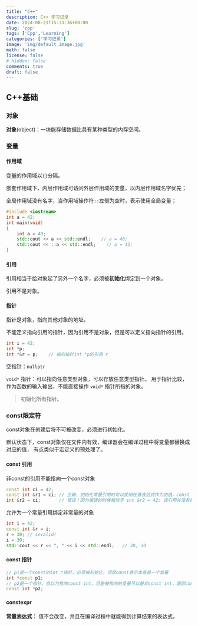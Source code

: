```yaml
---
title: "C++"
description: C++ 学习记录
date: 2024-08-21T15:33:36+08:00
slug: 'cpp'
tags: ['Cpp','Learning']
categories: ['学习记录']
image: 'img/default_image.jpg'
math: false
license: false
# hidden: false
comments: true
draft: false
---
```


## C++基础
### 对象

**对象**(object)：一块能存储数据比具有某种类型的内存空间。

### 变量
#### 作用域

变量的作用域以`{}`分隔。

嵌套作用域下，内层作用域可访问外层作用域的变量，以内层作用域名字优先；

全局作用域没有名字，当作用域操作符`::`左侧为空时，表示使用全局变量；

```cpp
#include <iostream>
int a = 42;
int main(void)
{
    int a = 40;
    std::cout << a << std::endl;    // a = 40;
    std::cout << ::a << std::endl;    // a = 42;
}
```
#### 引用

引用相当于给对象起了另外一个名字，必须被**初始化**绑定到一个对象。

引用不是对象。

#### 指针

指针是对象，指向其他对象的地址。

不能定义指向引用的指针，因为引用不是对象，但是可以定义指向指针的引用。

```cpp
int i = 42;
int *p;
int *&r = p;    // 指向指针int *p的引用 r
```

空指针：`nullptr`

`void*` 指针：可以指向任意类型对象，可以存放任意类型指针。
用于指针比较，作为函数的输入输出，不能直接操作 `void*` 指针所指的对象。

> 初始化所有指针。

### const限定符

const对象在创建后将不可被改变，必须进行初始化。

默认状态下，const对象仅在文件内有效，编译器会在编译过程中将变量都替换成对应的值，
有点类似于宏定义的预处理了。

#### const 引用

非const的引用不能指向一个const对象
```cpp
const int ci = 42;
const int &r1 = ci; // 正确，初始化常量引用时可以使用任意表达式作为初值，const int &r1 = 42;
int &r2 = ci;       // 错误！因为编译的时候相当于 int &r2 = 42; 该引用并没有指向一个对象
```

允许为一个常量引用绑定非常量的对象
```cpp
int i = 42;
const int &r = i;
r = 30; // invalid!
i = 30;
std::cout << r << ", " << i << std::endl;   // 30, 30
```

#### const 指针

```cpp
// p1是一个const的int *指针，必须被初始化，顶层const表示本身是一个常量
int *const p1;  
// p2是一个指针，自以为指向const int，但是被指向的变量可以是非const int，底层const，表示指向的对象为一个常量
const int *p2;
```

#### constexpr

**常量表达式**： 值不会改变，并且在编译过程中就能得到计算结果的表达式。







